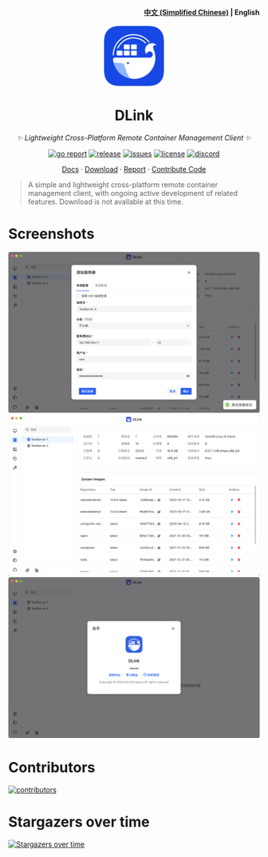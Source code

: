 <h4 align="right"><strong><a href="https://github.com/DLinkProjects/DLink/blob/main/README-zh.md">中文 (Simplified Chinese)</a></strong> | English</h4>

<p align="center">
  <img src="frontend/src/assets/images/logo-1024.png" width="120" alt="DLink">
</p>

<div align="center">

# DLink

_✨ Lightweight Cross-Platform Remote Container Management Client ✨_

</div>

<p align="center">
    <a href="https://goreportcard.com/report/github.com/DLinkProjects/DLink"><img src="https://goreportcard.com/badge/github.com/DLinkProjects/DLink?style=flat-square" alt="go report"></a>
    <a href="https://github.com/DLinkProjects/DLink/releases"><img src="https://img.shields.io/github/v/release/DLinkProjects/DLink?color=blueviolet&include_prereleases&style=flat-square" alt="release"></a>
    <a href="https://github.com/DLinkProjects/DLink/issues"><img src="https://img.shields.io/github/issues/DLinkProjects/DLink?style=flat-square" alt="issues" /></a>
    <a href="https://github.com/DLinkProjects/DLink/blob/main/LICENSE"><img src="https://img.shields.io/github/license/DLinkProjects/DLink?style=flat-square" alt="license"></a>
    <a href="https://discord.gg/eqBgfNWfZr"><img src="https://img.shields.io/badge/discord-DLink-brightgreen.svg?style=flat-square" alt="discord"></a>
</p>

<p align="center">
  <a href="">Docs</a>
  ·
  <a href="">Download</a>
  ·
  <a href="">Report</a>
  ·
  <a href="">Contribute Code</a>
</p>

>A simple and lightweight cross-platform remote container management client, with ongoing active development of related features. Download is not available at this time. 

# Screenshots
![NewServer](screenshots/new_server.png)
![Connected](screenshots/connected.png)
![Abouy](screenshots/about.png)

# Contributors
[![contributors](https://stg.contrib.rocks/image?repo=DLinkProjects/DLink)](https://github.com/DLinkProjects/DLink/graphs/contributors)

# Stargazers over time
[![Stargazers over time](https://starchart.cc/DLinkProjects/DLink.svg)](https://starchart.cc/DLinkProjects/DLink)